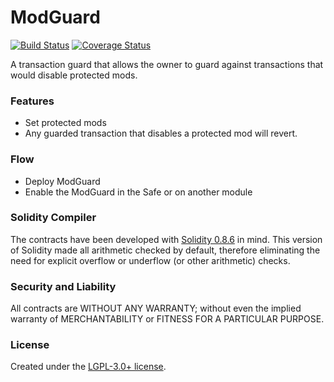 # ModGuard

[![Build Status](https://github.com/gnosis/zodiac-guard-protect/actions/workflows/ci.yml/badge.svg)](https://github.com/gnosis/zodiac-guard-protect/actions/workflows/ci.yml)
[![Coverage Status](https://coveralls.io/repos/github/gnosis/zodiac-guard-protect/badge.svg?branch=main)](https://coveralls.io/github/gnosis/zodiac-guard-protect)

A transaction guard that allows the owner to guard against transactions that would disable protected mods.

### Features

- Set protected mods
- Any guarded transaction that disables a protected mod will revert.

### Flow

- Deploy ModGuard
- Enable the ModGuard in the Safe or on another module

### Solidity Compiler

The contracts have been developed with [Solidity 0.8.6](https://github.com/ethereum/solidity/releases/tag/v0.8.6) in mind. This version of Solidity made all arithmetic checked by default, therefore eliminating the need for explicit overflow or underflow (or other arithmetic) checks.

### Security and Liability

All contracts are WITHOUT ANY WARRANTY; without even the implied warranty of MERCHANTABILITY or FITNESS FOR A PARTICULAR PURPOSE.

### License

Created under the [LGPL-3.0+ license](LICENSE).
